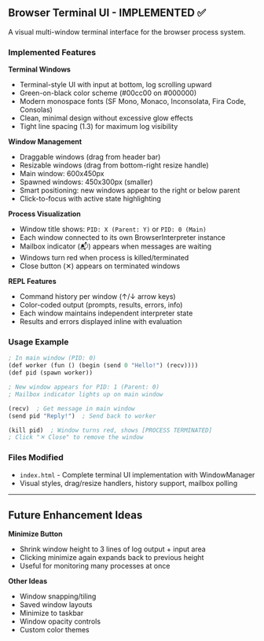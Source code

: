 
## Browser Terminal UI - IMPLEMENTED ✅

A visual multi-window terminal interface for the browser process system.

### Implemented Features

**Terminal Windows**
- Terminal-style UI with input at bottom, log scrolling upward
- Green-on-black color scheme (#00cc00 on #000000)
- Modern monospace fonts (SF Mono, Monaco, Inconsolata, Fira Code, Consolas)
- Clean, minimal design without excessive glow effects
- Tight line spacing (1.3) for maximum log visibility

**Window Management**
- Draggable windows (drag from header bar)
- Resizable windows (drag from bottom-right resize handle)
- Main window: 600x450px
- Spawned windows: 450x300px (smaller)
- Smart positioning: new windows appear to the right or below parent
- Click-to-focus with active state highlighting

**Process Visualization**
- Window title shows: `PID: X (Parent: Y)` or `PID: 0 (Main)`
- Each window connected to its own BrowserInterpreter instance
- Mailbox indicator (📬) appears when messages are waiting
- Windows turn red when process is killed/terminated
- Close button (✕) appears on terminated windows

**REPL Features**
- Command history per window (↑/↓ arrow keys)
- Color-coded output (prompts, results, errors, info)
- Each window maintains independent interpreter state
- Results and errors displayed inline with evaluation

### Usage Example

```lisp
; In main window (PID: 0)
(def worker (fun () (begin (send 0 "Hello!") (recv))))
(def pid (spawn worker))

; New window appears for PID: 1 (Parent: 0)
; Mailbox indicator lights up on main window

(recv)  ; Get message in main window
(send pid "Reply!")  ; Send back to worker

(kill pid)  ; Window turns red, shows [PROCESS TERMINATED]
; Click "✕ Close" to remove the window
```

### Files Modified
- `index.html` - Complete terminal UI implementation with WindowManager
- Visual styles, drag/resize handlers, history support, mailbox polling

---

## Future Enhancement Ideas

**Minimize Button**
- Shrink window height to 3 lines of log output + input area
- Clicking minimize again expands back to previous height
- Useful for monitoring many processes at once

**Other Ideas**
- Window snapping/tiling
- Saved window layouts
- Minimize to taskbar
- Window opacity controls
- Custom color themes
